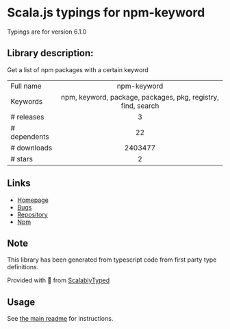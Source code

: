 
# Scala.js typings for npm-keyword

Typings are for version 6.1.0

## Library description:
Get a list of npm packages with a certain keyword

|                    |                 |
| ------------------ | :-------------: |
| Full name          | npm-keyword |
| Keywords           | npm, keyword, package, packages, pkg, registry, find, search |
| # releases         | 3 |
| # dependents       | 22 |
| # downloads        | 2403477 |
| # stars            | 2 |

## Links
- [Homepage](https://github.com/sindresorhus/npm-keyword#readme)
- [Bugs](https://github.com/sindresorhus/npm-keyword/issues)
- [Repository](https://github.com/sindresorhus/npm-keyword)
- [Npm](https://www.npmjs.com/package/npm-keyword)
    


## Note
This library has been generated from typescript code from first party type definitions.

Provided with :purple_heart: from [ScalablyTyped](https://github.com/oyvindberg/ScalablyTyped)

## Usage
See [the main readme](../../readme.md) for instructions.


